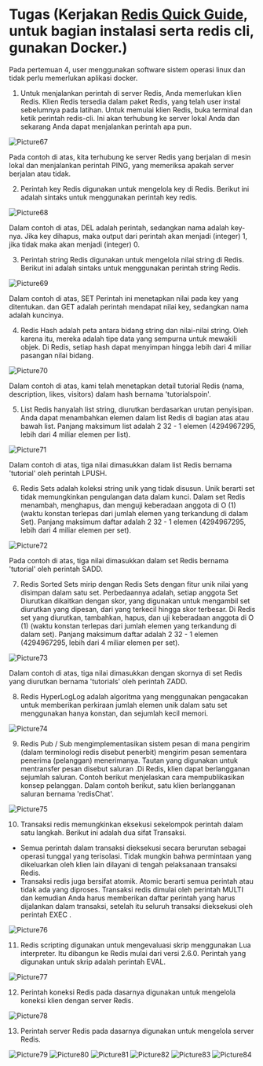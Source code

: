 # Tugas (Kerjakan [Redis Quick Guide](https://www.tutorialspoint.com/redis/redis_quick_guide.htm), untuk bagian instalasi serta redis cli, gunakan Docker.)

Pada pertemuan 4, user menggunakan software sistem operasi linux dan tidak perlu memerlukan aplikasi docker.

1.	Untuk menjalankan perintah di server Redis, Anda memerlukan klien Redis. Klien Redis tersedia dalam paket Redis, yang telah user instal sebelumnya pada latihan.
Untuk memulai klien Redis, buka terminal dan ketik perintah redis-cli. Ini akan terhubung ke server lokal Anda dan sekarang Anda dapat menjalankan perintah apa pun.

![Picture67](Picture67.png)

Pada contoh di atas, kita terhubung ke server Redis yang berjalan di mesin lokal dan menjalankan perintah PING, yang memeriksa apakah server berjalan atau tidak.

2.	Perintah key Redis digunakan untuk mengelola key di Redis. Berikut ini adalah sintaks untuk menggunakan perintah key redis.

![Picture68](Picture68.png)

Dalam contoh di atas, DEL adalah perintah, sedangkan nama adalah key-nya. Jika key dihapus, maka output dari perintah akan menjadi (integer) 1, jika tidak maka akan menjadi (integer) 0.

3.	Perintah string Redis digunakan untuk mengelola nilai string di Redis. Berikut ini adalah sintaks untuk menggunakan perintah string Redis.

![Picture69](Picture69.png)

Dalam contoh di atas, SET Perintah ini menetapkan nilai pada key yang ditentukan. dan GET adalah perintah mendapat nilai key, sedangkan nama adalah kuncinya.

4.	Redis Hash adalah peta antara bidang string dan nilai-nilai string. Oleh karena itu, mereka adalah tipe data yang sempurna untuk mewakili objek.
Di Redis, setiap hash dapat menyimpan hingga lebih dari 4 miliar pasangan nilai bidang.

![Picture70](Picture70.png)

Dalam contoh di atas, kami telah menetapkan detail tutorial Redis (nama, description, likes, visitors) dalam hash bernama 'tutorialspoin'.

5.	List Redis hanyalah list string, diurutkan berdasarkan urutan penyisipan. Anda dapat menambahkan elemen dalam list Redis di bagian atas atau bawah list.
Panjang maksimum list adalah 2 32 - 1 elemen (4294967295, lebih dari 4 miliar elemen per list).

![Picture71](Picture71.png)

Dalam contoh di atas, tiga nilai dimasukkan dalam list Redis bernama 'tutorial' oleh perintah LPUSH.

6.	Redis Sets adalah koleksi string unik yang tidak disusun. Unik berarti set tidak memungkinkan pengulangan data dalam kunci.
Dalam set Redis menambah, menghapus, dan menguji keberadaan anggota di O (1) (waktu konstan terlepas dari jumlah elemen yang terkandung di dalam Set). Panjang maksimum daftar adalah 2 32 - 1 elemen (4294967295, lebih dari 4 miliar elemen per set).

![Picture72](Picture72.png)

Pada contoh di atas, tiga nilai dimasukkan dalam set Redis bernama 'tutorial' oleh perintah SADD.

7.	Redis Sorted Sets mirip dengan Redis Sets dengan fitur unik nilai yang disimpan dalam satu set. Perbedaannya adalah, setiap anggota Set Diurutkan dikaitkan dengan skor, yang digunakan untuk mengambil set diurutkan yang dipesan, dari yang terkecil hingga skor terbesar.
Di Redis set yang diurutkan, tambahkan, hapus, dan uji keberadaan anggota di O (1) (waktu konstan terlepas dari jumlah elemen yang terkandung di dalam set). Panjang maksimum daftar adalah 2 32 - 1 elemen (4294967295, lebih dari 4 miliar elemen per set).

![Picture73](Picture74.png)

Dalam contoh di atas, tiga nilai dimasukkan dengan skornya di set Redis yang diurutkan bernama 'tutorials' oleh perintah ZADD.

8.	Redis HyperLogLog adalah algoritma yang menggunakan pengacakan untuk memberikan perkiraan jumlah elemen unik dalam satu set menggunakan hanya konstan, dan sejumlah kecil memori.

![Picture74](Picture74.png)

9.	Redis Pub / Sub mengimplementasikan sistem pesan di mana pengirim (dalam terminologi redis disebut penerbit) mengirim pesan sementara penerima (pelanggan) menerimanya. Tautan yang digunakan untuk mentransfer pesan disebut saluran .Di Redis, klien dapat berlangganan sejumlah saluran.
Contoh berikut menjelaskan cara mempublikasikan konsep pelanggan. Dalam contoh berikut, satu klien berlangganan saluran bernama 'redisChat'.

![Picture75](Picture75.png)

10.	Transaksi redis memungkinkan eksekusi sekelompok perintah dalam satu langkah. Berikut ini adalah dua sifat Transaksi.
-	Semua perintah dalam transaksi dieksekusi secara berurutan sebagai operasi tunggal yang terisolasi. Tidak mungkin bahwa permintaan yang dikeluarkan oleh klien lain dilayani di tengah pelaksanaan transaksi Redis.
-	Transaksi redis juga bersifat atomik. Atomic berarti semua perintah atau tidak ada yang diproses.
Transaksi redis dimulai oleh perintah MULTI dan kemudian Anda harus memberikan daftar perintah yang harus dijalankan dalam transaksi, setelah itu seluruh transaksi dieksekusi oleh perintah EXEC .

![Picture76](Picture76.png)

11.	Redis scripting digunakan untuk mengevaluasi skrip menggunakan Lua interpreter. Itu dibangun ke Redis mulai dari versi 2.6.0. Perintah yang digunakan untuk skrip adalah perintah EVAL.

![Picture77](Picture77.png)

12.	Perintah koneksi Redis pada dasarnya digunakan untuk mengelola koneksi klien dengan server Redis.

![Picture78](Picture78.png)

13.	Perintah server Redis pada dasarnya digunakan untuk mengelola server Redis.

![Picture79](Picture79.png)
![Picture80](Picture80.png)
![Picture81](Picture81.png)
![Picture82](Picture82.png)
![Picture83](Picture83.png)
![Picture84](Picture84.png)
